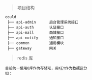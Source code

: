 > 项目结构
 
 ```
 could
  ├── api-admin      后台管理系统接口
  ├── api-auth       认证接口
  ├── api-mall       商城接口
  ├── api-notify     通知接口
  ├── common         通用模块
  ├── gateway        网关
 ```
 
> redis 库
```
目前统一使用0库作为存储吧，用KEY作为数据区分
如：
```


